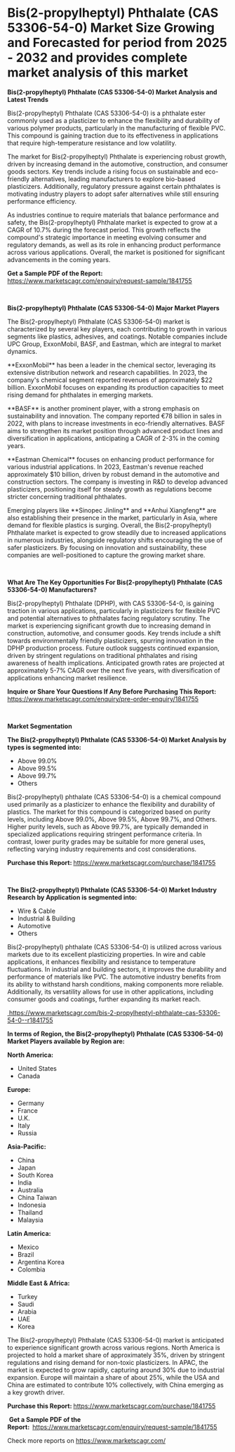 <p><h1>Bis(2-propylheptyl) Phthalate (CAS 53306-54-0) Market Size Growing and Forecasted for period from 2025 - 2032 and provides complete market analysis of this market</h1></p><p><strong>Bis(2-propylheptyl) Phthalate (CAS 53306-54-0) Market Analysis and Latest Trends</strong></p>
<p><p>Bis(2-propylheptyl) Phthalate (CAS 53306-54-0) is a phthalate ester commonly used as a plasticizer to enhance the flexibility and durability of various polymer products, particularly in the manufacturing of flexible PVC. This compound is gaining traction due to its effectiveness in applications that require high-temperature resistance and low volatility.</p><p>The market for Bis(2-propylheptyl) Phthalate is experiencing robust growth, driven by increasing demand in the automotive, construction, and consumer goods sectors. Key trends include a rising focus on sustainable and eco-friendly alternatives, leading manufacturers to explore bio-based plasticizers. Additionally, regulatory pressure against certain phthalates is motivating industry players to adopt safer alternatives while still ensuring performance efficiency.</p><p>As industries continue to require materials that balance performance and safety, the Bis(2-propylheptyl) Phthalate market is expected to grow at a CAGR of 10.7% during the forecast period. This growth reflects the compound's strategic importance in meeting evolving consumer and regulatory demands, as well as its role in enhancing product performance across various applications. Overall, the market is positioned for significant advancements in the coming years.</p></p>
<p><strong>Get a Sample PDF of the Report:&nbsp;</strong> <a href="https://www.marketscagr.com/enquiry/request-sample/1841755?utm_campaign=2935&utm_medium=2&utm_source=Github&utm_content=ia&utm_term=26032025&utm_id=bis2-propylheptyl-phthalate-cas-53306-54-0">https://www.marketscagr.com/enquiry/request-sample/1841755</a></p>
<p>&nbsp;</p>
<p><strong>Bis(2-propylheptyl) Phthalate (CAS 53306-54-0) Major Market Players</strong></p>
<p><p>The Bis(2-propylheptyl) Phthalate (CAS 53306-54-0) market is characterized by several key players, each contributing to growth in various segments like plastics, adhesives, and coatings. Notable companies include UPC Group, ExxonMobil, BASF, and Eastman, which are integral to market dynamics.</p><p>**ExxonMobil** has been a leader in the chemical sector, leveraging its extensive distribution network and research capabilities. In 2023, the company's chemical segment reported revenues of approximately $22 billion. ExxonMobil focuses on expanding its production capacities to meet rising demand for phthalates in emerging markets.</p><p>**BASF** is another prominent player, with a strong emphasis on sustainability and innovation. The company reported €78 billion in sales in 2022, with plans to increase investments in eco-friendly alternatives. BASF aims to strengthen its market position through advanced product lines and diversification in applications, anticipating a CAGR of 2-3% in the coming years.</p><p>**Eastman Chemical** focuses on enhancing product performance for various industrial applications. In 2023, Eastman's revenue reached approximately $10 billion, driven by robust demand in the automotive and construction sectors. The company is investing in R&D to develop advanced plasticizers, positioning itself for steady growth as regulations become stricter concerning traditional phthalates.</p><p>Emerging players like **Sinopec Jinling** and **Anhui Xiangfeng** are also establishing their presence in the market, particularly in Asia, where demand for flexible plastics is surging. Overall, the Bis(2-propylheptyl) Phthalate market is expected to grow steadily due to increased applications in numerous industries, alongside regulatory shifts encouraging the use of safer plasticizers. By focusing on innovation and sustainability, these companies are well-positioned to capture the growing market share.</p></p>
<p>&nbsp;</p>
<p><strong>What Are The Key Opportunities For Bis(2-propylheptyl) Phthalate (CAS 53306-54-0) Manufacturers?</strong></p>
<p><p>Bis(2-propylheptyl) Phthalate (DPHP), with CAS 53306-54-0, is gaining traction in various applications, particularly in plasticizers for flexible PVC and potential alternatives to phthalates facing regulatory scrutiny. The market is experiencing significant growth due to increasing demand in construction, automotive, and consumer goods. Key trends include a shift towards environmentally friendly plasticizers, spurring innovation in the DPHP production process. Future outlook suggests continued expansion, driven by stringent regulations on traditional phthalates and rising awareness of health implications. Anticipated growth rates are projected at approximately 5-7% CAGR over the next five years, with diversification of applications enhancing market resilience.</p></p>
<p><strong>Inquire or Share Your Questions If Any Before Purchasing This Report:</strong> <a href="https://www.marketscagr.com/enquiry/pre-order-enquiry/1841755?utm_campaign=2935&utm_medium=2&utm_source=Github&utm_content=ia&utm_term=26032025&utm_id=bis2-propylheptyl-phthalate-cas-53306-54-0">https://www.marketscagr.com/enquiry/pre-order-enquiry/1841755</a></p>
<p>&nbsp;</p>
<p><strong>Market Segmentation</strong></p>
<p><strong>The Bis(2-propylheptyl) Phthalate (CAS 53306-54-0) Market Analysis by types is segmented into:</strong></p>
<p><ul><li>Above 99.0%</li><li>Above 99.5%</li><li>Above 99.7%</li><li>Others</li></ul></p>
<p><p>Bis(2-propylheptyl) phthalate (CAS 53306-54-0) is a chemical compound used primarily as a plasticizer to enhance the flexibility and durability of plastics. The market for this compound is categorized based on purity levels, including Above 99.0%, Above 99.5%, Above 99.7%, and Others. Higher purity levels, such as Above 99.7%, are typically demanded in specialized applications requiring stringent performance criteria. In contrast, lower purity grades may be suitable for more general uses, reflecting varying industry requirements and cost considerations.</p></p>
<p><strong>Purchase this Report:&nbsp;</strong><a href="https://www.marketscagr.com/purchase/1841755?utm_campaign=2935&utm_medium=2&utm_source=Github&utm_content=ia&utm_term=26032025&utm_id=bis2-propylheptyl-phthalate-cas-53306-54-0">https://www.marketscagr.com/purchase/1841755</a></p>
<p>&nbsp;</p>
<p><strong>The Bis(2-propylheptyl) Phthalate (CAS 53306-54-0) Market Industry Research by Application is segmented into:</strong></p>
<p><ul><li>Wire & Cable</li><li>Industrial & Building</li><li>Automotive</li><li>Others</li></ul></p>
<p><p>Bis(2-propylheptyl) phthalate (CAS 53306-54-0) is utilized across various markets due to its excellent plasticizing properties. In wire and cable applications, it enhances flexibility and resistance to temperature fluctuations. In industrial and building sectors, it improves the durability and performance of materials like PVC. The automotive industry benefits from its ability to withstand harsh conditions, making components more reliable. Additionally, its versatility allows for use in other applications, including consumer goods and coatings, further expanding its market reach.</p></p>
<p><a href="https://www.marketscagr.com/bis-2-propylheptyl-phthalate-cas-53306-54-0--r1841755?utm_campaign=2935&utm_medium=2&utm_source=Github&utm_content=ia&utm_term=26032025&utm_id=bis2-propylheptyl-phthalate-cas-53306-54-0">&nbsp;https://www.marketscagr.com/bis-2-propylheptyl-phthalate-cas-53306-54-0--r1841755</a></p>
<p><strong>In terms of Region, the Bis(2-propylheptyl) Phthalate (CAS 53306-54-0) Market Players available by Region are:</strong></p>
<p>
    <p> <strong> North America: </strong>
        <ul>
            <li>United States</li>
            <li>Canada</li>
        </ul>
        </p> 
    <p> <strong> Europe: </strong>
        <ul>
            <li>Germany</li>
            <li>France</li>
            <li>U.K.</li>
            <li>Italy</li>
            <li>Russia</li>
        </ul>
        </p> 
    <p> <strong> Asia-Pacific: </strong>
        <ul>
            <li>China</li>
            <li>Japan</li>
            <li>South Korea</li>
            <li>India</li>
            <li>Australia</li>
            <li>China Taiwan</li>
            <li>Indonesia</li>
            <li>Thailand</li>
            <li>Malaysia</li>
        </ul>
        </p> 
    <p> <strong> Latin America: </strong>
        <ul>
            <li>Mexico</li>
            <li>Brazil</li>
            <li>Argentina Korea</li>
            <li>Colombia</li>
        </ul>
        </p> 
    <p> <strong> Middle East & Africa: </strong>
        <ul>
            <li>Turkey</li>
            <li>Saudi</li>
            <li>Arabia</li>
            <li>UAE</li>
            <li>Korea</li>
        </ul>
    </p>
    </p>
<p><p>The Bis(2-propylheptyl) Phthalate (CAS 53306-54-0) market is anticipated to experience significant growth across various regions. North America is projected to hold a market share of approximately 35%, driven by stringent regulations and rising demand for non-toxic plasticizers. In APAC, the market is expected to grow rapidly, capturing around 30% due to industrial expansion. Europe will maintain a share of about 25%, while the USA and China are estimated to contribute 10% collectively, with China emerging as a key growth driver.</p></p>
<p><strong>Purchase this Report: </strong><a href="https://www.marketscagr.com/purchase/1841755?utm_campaign=2935&utm_medium=2&utm_source=Github&utm_content=ia&utm_term=26032025&utm_id=bis2-propylheptyl-phthalate-cas-53306-54-0">https://www.marketscagr.com/purchase/1841755</a></p>
<p>&nbsp;<strong>Get a Sample PDF of the Report:&nbsp;&nbsp;</strong><a href="https://www.marketscagr.com/enquiry/request-sample/1841755?utm_campaign=2935&utm_medium=2&utm_source=Github&utm_content=ia&utm_term=26032025&utm_id=bis2-propylheptyl-phthalate-cas-53306-54-0">https://www.marketscagr.com/enquiry/request-sample/1841755</a></p>
<p><strong></strong></p>
<p>Check more reports on <a href="https://www.marketscagr.com/?utm_campaign=2935&utm_medium=2&utm_source=Github&utm_content=ia&utm_term=26032025&utm_id=bis2-propylheptyl-phthalate-cas-53306-54-0">https://www.marketscagr.com/</a></p>